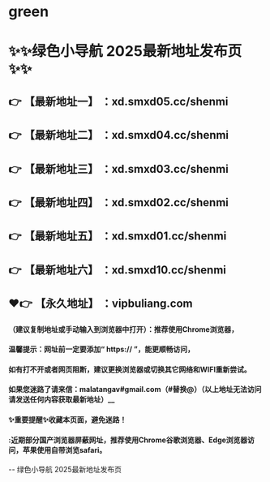 # green
# :sparkles::sparkles:绿色小导航 2025最新地址发布页:sparkles::sparkles:
 :point_right: 【最新地址一】 ：xd.smxd05.cc/shenmi
 ------
 :point_right: 【最新地址二】 ：xd.smxd04.cc/shenmi
 ------
 :point_right: 【最新地址三】 ：xd.smxd03.cc/shenmi
 ------
 :point_right: 【最新地址四】 ：xd.smxd02.cc/shenmi
 ------
 :point_right: 【最新地址五】 ：xd.smxd01.cc/shenmi
 ------
 :point_right: 【最新地址六】 ：xd.smxd10.cc/shenmi
 ------
  :heart::point_right: 【永久地址】 ：vipbuliang.com
 ------
#### （建议复制地址或手动输入到浏览器中打开）：推荐使用Chrome浏览器，
#### 温馨提示：网址前一定要添加“ https:// ”，能更顺畅访问，
#### 如有打不开或者网页阻断，建议更换浏览器或切换其它网络和WIFI重新尝试。
#### 如果您迷路了请来信：malatangav#gmail.com（#替换@）（以上地址无法访问请发送任何内容获取最新地址）__
#### :sparkles:重要提醒:sparkles:收藏本页面，避免迷路！
#### :近期部分国产浏览器屏蔽网址，推荐使用Chrome谷歌浏览器、Edge浏览器访问，苹果使用自带浏览safari。
--
绿色小导航 2025最新地址发布页
